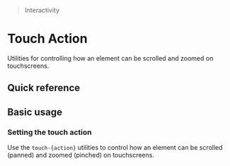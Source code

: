 > Interactivity

# Touch Action

Utilities for controlling how an element can be scrolled and zoomed on touchscreens.

## Quick reference

<qr-table />

## Basic usage

### Setting the touch action
Use the `touch-{action}` utilities to control how an element can be scrolled (panned) and zoomed (pinched) on touchscreens.